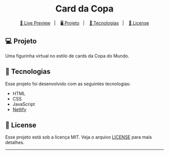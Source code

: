 <h1 align="center">
  Card da Copa
</h1>

<p align="center">
  <a href="#">🔗 Live Preview</a>&nbsp;&nbsp;&nbsp;|&nbsp;&nbsp;&nbsp;
  <a href="#-projeto">🖥️ Projeto</a>&nbsp;&nbsp;&nbsp;|&nbsp;&nbsp;&nbsp;
  <a href="#-tecnologias">🚀 Tecnologias</a>&nbsp;&nbsp;&nbsp;|&nbsp;&nbsp;&nbsp;
  <a href="#-license">📝 License</a>
</p>

## 💻 Projeto

Uma figurinha virtual no estilo de cards da Copa do Mundo.

## 🚀 Tecnologias

Esse projeto foi desenvolvido com as seguintes tecnologias:

- HTML
- CSS
- JavaScript
- [Netlify](https://app.netlify.com/)

## 📝 License

Esse projeto está sob a licença MIT. Veja o arquivo [LICENSE](LICENSE) para mais detalhes.

---
